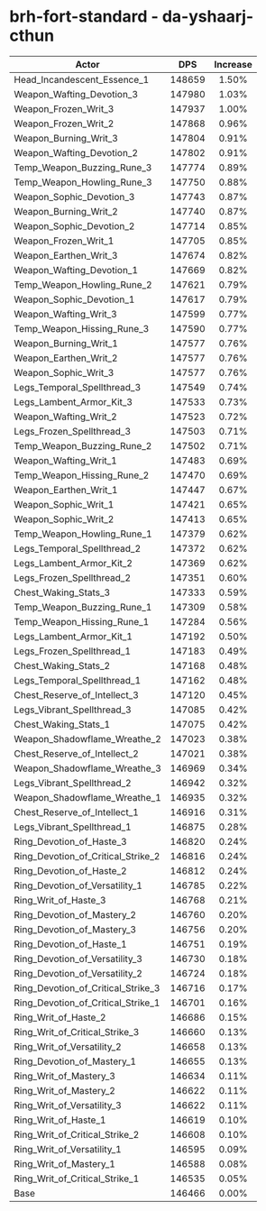 # brh-fort-standard - da-yshaarj-cthun
| Actor | DPS | Increase |
|---|:---:|:---:|
|Head_Incandescent_Essence_1|148659|1.50%|
|Weapon_Wafting_Devotion_3|147980|1.03%|
|Weapon_Frozen_Writ_3|147937|1.00%|
|Weapon_Frozen_Writ_2|147868|0.96%|
|Weapon_Burning_Writ_3|147804|0.91%|
|Weapon_Wafting_Devotion_2|147802|0.91%|
|Temp_Weapon_Buzzing_Rune_3|147774|0.89%|
|Temp_Weapon_Howling_Rune_3|147750|0.88%|
|Weapon_Sophic_Devotion_3|147743|0.87%|
|Weapon_Burning_Writ_2|147740|0.87%|
|Weapon_Sophic_Devotion_2|147714|0.85%|
|Weapon_Frozen_Writ_1|147705|0.85%|
|Weapon_Earthen_Writ_3|147674|0.82%|
|Weapon_Wafting_Devotion_1|147669|0.82%|
|Temp_Weapon_Howling_Rune_2|147621|0.79%|
|Weapon_Sophic_Devotion_1|147617|0.79%|
|Weapon_Wafting_Writ_3|147599|0.77%|
|Temp_Weapon_Hissing_Rune_3|147590|0.77%|
|Weapon_Burning_Writ_1|147577|0.76%|
|Weapon_Earthen_Writ_2|147577|0.76%|
|Weapon_Sophic_Writ_3|147577|0.76%|
|Legs_Temporal_Spellthread_3|147549|0.74%|
|Legs_Lambent_Armor_Kit_3|147533|0.73%|
|Weapon_Wafting_Writ_2|147523|0.72%|
|Legs_Frozen_Spellthread_3|147503|0.71%|
|Temp_Weapon_Buzzing_Rune_2|147502|0.71%|
|Weapon_Wafting_Writ_1|147483|0.69%|
|Temp_Weapon_Hissing_Rune_2|147470|0.69%|
|Weapon_Earthen_Writ_1|147447|0.67%|
|Weapon_Sophic_Writ_1|147421|0.65%|
|Weapon_Sophic_Writ_2|147413|0.65%|
|Temp_Weapon_Howling_Rune_1|147379|0.62%|
|Legs_Temporal_Spellthread_2|147372|0.62%|
|Legs_Lambent_Armor_Kit_2|147369|0.62%|
|Legs_Frozen_Spellthread_2|147351|0.60%|
|Chest_Waking_Stats_3|147333|0.59%|
|Temp_Weapon_Buzzing_Rune_1|147309|0.58%|
|Temp_Weapon_Hissing_Rune_1|147284|0.56%|
|Legs_Lambent_Armor_Kit_1|147192|0.50%|
|Legs_Frozen_Spellthread_1|147183|0.49%|
|Chest_Waking_Stats_2|147168|0.48%|
|Legs_Temporal_Spellthread_1|147162|0.48%|
|Chest_Reserve_of_Intellect_3|147120|0.45%|
|Legs_Vibrant_Spellthread_3|147085|0.42%|
|Chest_Waking_Stats_1|147075|0.42%|
|Weapon_Shadowflame_Wreathe_2|147023|0.38%|
|Chest_Reserve_of_Intellect_2|147021|0.38%|
|Weapon_Shadowflame_Wreathe_3|146969|0.34%|
|Legs_Vibrant_Spellthread_2|146942|0.32%|
|Weapon_Shadowflame_Wreathe_1|146935|0.32%|
|Chest_Reserve_of_Intellect_1|146916|0.31%|
|Legs_Vibrant_Spellthread_1|146875|0.28%|
|Ring_Devotion_of_Haste_3|146820|0.24%|
|Ring_Devotion_of_Critical_Strike_2|146816|0.24%|
|Ring_Devotion_of_Haste_2|146812|0.24%|
|Ring_Devotion_of_Versatility_1|146785|0.22%|
|Ring_Writ_of_Haste_3|146768|0.21%|
|Ring_Devotion_of_Mastery_2|146760|0.20%|
|Ring_Devotion_of_Mastery_3|146756|0.20%|
|Ring_Devotion_of_Haste_1|146751|0.19%|
|Ring_Devotion_of_Versatility_3|146730|0.18%|
|Ring_Devotion_of_Versatility_2|146724|0.18%|
|Ring_Devotion_of_Critical_Strike_3|146716|0.17%|
|Ring_Devotion_of_Critical_Strike_1|146701|0.16%|
|Ring_Writ_of_Haste_2|146686|0.15%|
|Ring_Writ_of_Critical_Strike_3|146660|0.13%|
|Ring_Writ_of_Versatility_2|146658|0.13%|
|Ring_Devotion_of_Mastery_1|146655|0.13%|
|Ring_Writ_of_Mastery_3|146634|0.11%|
|Ring_Writ_of_Mastery_2|146622|0.11%|
|Ring_Writ_of_Versatility_3|146622|0.11%|
|Ring_Writ_of_Haste_1|146619|0.10%|
|Ring_Writ_of_Critical_Strike_2|146608|0.10%|
|Ring_Writ_of_Versatility_1|146595|0.09%|
|Ring_Writ_of_Mastery_1|146588|0.08%|
|Ring_Writ_of_Critical_Strike_1|146535|0.05%|
|Base|146466|0.00%|
